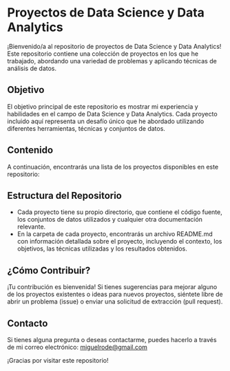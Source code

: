 # Proyectos de Data Science y Data Analytics

¡Bienvenido/a al repositorio de proyectos de Data Science y Data Analytics! Este repositorio contiene una colección de proyectos en los que he trabajado, abordando una variedad de problemas y aplicando técnicas de análisis de datos.

## Objetivo

El objetivo principal de este repositorio es mostrar mi experiencia y habilidades en el campo de Data Science y Data Analytics. Cada proyecto incluido aquí representa un desafío único que he abordado utilizando diferentes herramientas, técnicas y conjuntos de datos.

## Contenido

A continuación, encontrarás una lista de los proyectos disponibles en este repositorio:


## Estructura del Repositorio

- Cada proyecto tiene su propio directorio, que contiene el código fuente, los conjuntos de datos utilizados y cualquier otra documentación relevante.
- En la carpeta de cada proyecto, encontrarás un archivo README.md con información detallada sobre el proyecto, incluyendo el contexto, los objetivos, las técnicas utilizadas y los resultados obtenidos.

## ¿Cómo Contribuir?

¡Tu contribución es bienvenida! Si tienes sugerencias para mejorar alguno de los proyectos existentes o ideas para nuevos proyectos, siéntete libre de abrir un problema (issue) o enviar una solicitud de extracción (pull request).

## Contacto

Si tienes alguna pregunta o deseas contactarme, puedes hacerlo a través de mi correo electrónico: miguelrode@gmail.com

¡Gracias por visitar este repositorio!

